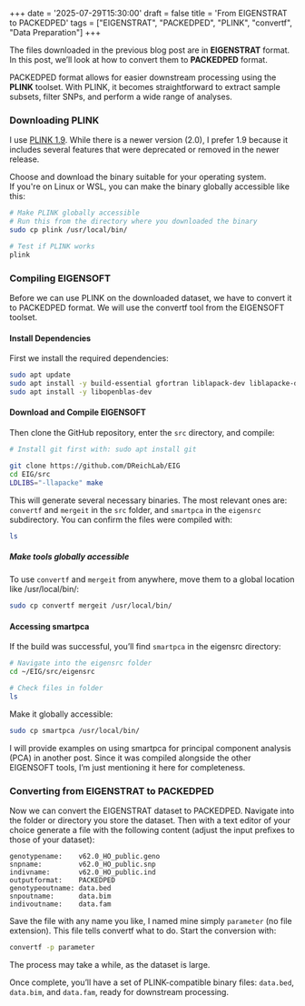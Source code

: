 +++
date = '2025-07-29T15:30:00'
draft = false
title = 'From EIGENSTRAT to PACKEDPED'
tags = ["EIGENSTRAT", "PACKEDPED", "PLINK", "convertf", "Data Preparation"]
+++

The files downloaded in the previous blog post are in **EIGENSTRAT** format. In this post, we’ll look at how to convert them to **PACKEDPED** format.

PACKEDPED format allows for easier downstream processing using the **PLINK** toolset. With PLINK, it becomes straightforward to extract sample subsets, filter SNPs, and perform a wide range of analyses.

### Downloading PLINK

I use [PLINK 1.9](https://www.cog-genomics.org/plink/). While there is a newer version (2.0), I prefer 1.9 because it includes several features that were deprecated or removed in the newer release.

Choose and download the binary suitable for your operating system.  
If you're on Linux or WSL, you can make the binary globally accessible like this:

```bash
# Make PLINK globally accessible
# Run this from the directory where you downloaded the binary
sudo cp plink /usr/local/bin/

# Test if PLINK works
plink
```

### Compiling EIGENSOFT
Before we can use PLINK on the downloaded dataset, we have to convert it to PACKEDPED format. We will use the convertf tool from the EIGENSOFT toolset. 

#### Install Dependencies
First we install the required dependencies:

``` bash
sudo apt update
sudo apt install -y build-essential gfortran liblapack-dev liblapacke-dev libgsl-dev
sudo apt install -y libopenblas-dev
```
#### Download and Compile EIGENSOFT
Then clone the GitHub repository, enter the `src` directory, and compile:
``` bash
# Install git first with: sudo apt install git

git clone https://github.com/DReichLab/EIG
cd EIG/src
LDLIBS="-llapacke" make
```
This will generate several necessary binaries. The most relevant ones are: `convertf` and `mergeit` in the `src` folder, and `smartpca` in the `eigensrc` subdirectory. You can confirm the files were compiled with:

``` bash
ls
```
##### Make tools globally accessible
To use `convertf` and `mergeit` from anywhere, move them to a global location like /usr/local/bin/:

``` bash
sudo cp convertf mergeit /usr/local/bin/
```
#### Accessing  smartpca
If the build was successful, you’ll find `smartpca` in the eigensrc directory:

``` bash
# Navigate into the eigensrc folder
cd ~/EIG/src/eigensrc

# Check files in folder
ls
```
Make it globally accessible:

``` bash
sudo cp smartpca /usr/local/bin/
```
I will provide examples on using smartpca for principal component analysis (PCA) in another post. Since it was compiled alongside the other EIGENSOFT tools, I’m just mentioning it here for completeness.

### Converting from EIGENSTRAT to PACKEDPED
Now we can convert the EIGENSTRAT dataset to PACKEDPED. Navigate into the folder or directory you store the dataset. Then with a text editor of your choice generate a file with the following content (adjust the input prefixes to those of your dataset):
``` text
genotypename:    v62.0_HO_public.geno 
snpname:         v62.0_HO_public.snp 
indivname:       v62.0_HO_public.ind 
outputformat:    PACKEDPED 
genotypeoutname: data.bed 
snpoutname:      data.bim 
indivoutname:    data.fam
```

Save the file with any name you like, I named mine simply `parameter` (no file extension). This file tells convertf what to do. Start the conversion with:
``` bash
convertf -p parameter
```
The process may take a while, as the dataset is large.

Once complete, you’ll have a set of PLINK-compatible binary files: `data.bed`, `data.bim`, and `data.fam`, ready for downstream processing.
